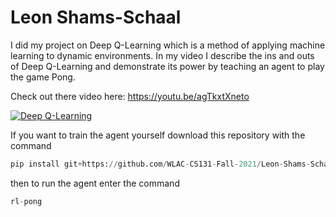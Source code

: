 # Leon Shams-Schaal

I did my project on Deep Q-Learning which is a method of applying machine learning to dynamic environments. In my video I describe the ins and outs of Deep Q-Learning and demonstrate its power by teaching an agent to play the game Pong.

Check out there video here: <https://youtu.be/agTkxtXneto>

[![Deep Q-Learning](http://img.youtube.com/vi/agTkxtXneto/0.jpg)](http://www.youtube.com/watch?v=agTkxtXneto "Deep Q-Learning")

If you want to train the agent yourself download this repository with the command

```python
pip install git+https://github.com/WLAC-CS131-Fall-2021/Leon-Shams-Schaal.git
```

then to run the agent enter the command

```python
rl-pong
```
